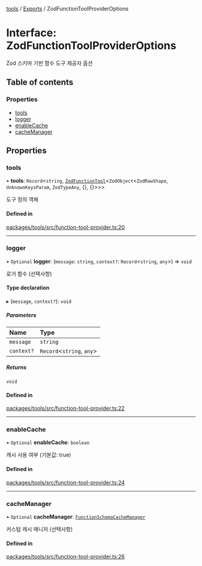 <!-- 
 ⚠️  AUTO-GENERATED FILE - DO NOT EDIT MANUALLY
 This file is automatically generated by scripts/docs-generator.js
 To make changes, edit the source TypeScript files or update the generator script
-->

[tools](../../) / [Exports](../modules) / ZodFunctionToolProviderOptions

# Interface: ZodFunctionToolProviderOptions

Zod 스키마 기반 함수 도구 제공자 옵션

## Table of contents

### Properties

- [tools](ZodFunctionToolProviderOptions#tools)
- [logger](ZodFunctionToolProviderOptions#logger)
- [enableCache](ZodFunctionToolProviderOptions#enablecache)
- [cacheManager](ZodFunctionToolProviderOptions#cachemanager)

## Properties

### tools

• **tools**: `Record`\<`string`, [`ZodFunctionTool`](ZodFunctionTool)\<`ZodObject`\<`ZodRawShape`, `UnknownKeysParam`, `ZodTypeAny`, {}, {}\>\>\>

도구 정의 객체

#### Defined in

[packages/tools/src/function-tool-provider.ts:20](https://github.com/woojubb/robota/blob/20907a104a80ba36ef4504cf3243ea2b32ee43cd/packages/tools/src/function-tool-provider.ts#L20)

___

### logger

• `Optional` **logger**: (`message`: `string`, `context?`: `Record`\<`string`, `any`\>) => `void`

로거 함수 (선택사항)

#### Type declaration

▸ (`message`, `context?`): `void`

##### Parameters

| Name | Type |
| :------ | :------ |
| `message` | `string` |
| `context?` | `Record`\<`string`, `any`\> |

##### Returns

`void`

#### Defined in

[packages/tools/src/function-tool-provider.ts:22](https://github.com/woojubb/robota/blob/20907a104a80ba36ef4504cf3243ea2b32ee43cd/packages/tools/src/function-tool-provider.ts#L22)

___

### enableCache

• `Optional` **enableCache**: `boolean`

캐시 사용 여부 (기본값: true)

#### Defined in

[packages/tools/src/function-tool-provider.ts:24](https://github.com/woojubb/robota/blob/20907a104a80ba36ef4504cf3243ea2b32ee43cd/packages/tools/src/function-tool-provider.ts#L24)

___

### cacheManager

• `Optional` **cacheManager**: [`FunctionSchemaCacheManager`](../classes/FunctionSchemaCacheManager)

커스텀 캐시 매니저 (선택사항)

#### Defined in

[packages/tools/src/function-tool-provider.ts:26](https://github.com/woojubb/robota/blob/20907a104a80ba36ef4504cf3243ea2b32ee43cd/packages/tools/src/function-tool-provider.ts#L26)
